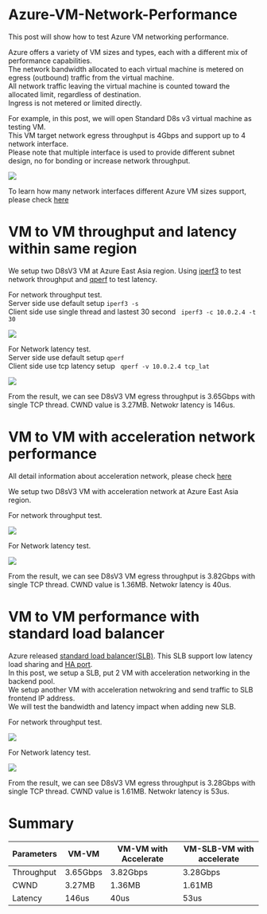 # Azure-VM-Network-Performance
This post will show how to test Azure VM networking performance. <br>

Azure offers a variety of VM sizes and types, each with a different mix of performance capabilities. <br>
The network bandwidth allocated to each virtual machine is metered on egress (outbound) traffic from the virtual machine. <br>
All network traffic leaving the virtual machine is counted toward the allocated limit, regardless of destination. <br>
Ingress is not metered or limited directly. <br>

For example, in this post, we will open Standard D8s v3 virtual machine as testing VM. <br>
This VM target network egress throughput is 4Gbps and support up to 4 network interface. <br>
Please note that multiple interface is used to provide different subnet design, no for bonding or increase network throughput. <br>

![](https://github.com/yinghli/azure-vm-network-performance/blob/master/D8sV3.PNG)

To learn how many network interfaces different Azure VM sizes support, please check [here](https://docs.microsoft.com/en-us/azure/virtual-machines/linux/sizes-general)

# VM to VM throughput and latency within same region

We setup two D8sV3 VM at Azure East Asia region. 
Using [iperf3](https://iperf.fr/) to test network throughput and [qperf](https://www.opsdash.com/blog/network-performance-linux.html) to test latency. <br>

For network throughput test. <br>
Server side use default setup ``` iperf3 -s ``` <br>
Client side use single thread and lastest 30 second ``` iperf3 -c 10.0.2.4 -t 30``` <br>

![](https://github.com/yinghli/azure-vm-network-performance/blob/master/VM-VM%20bw%20without%20Acc.PNG)

For Network latency test. <br>
Server side use default setup ``` qperf ``` <br>
Client side use tcp latency setup ``` qperf -v 10.0.2.4 tcp_lat``` <br>

![](https://github.com/yinghli/azure-vm-network-performance/blob/master/VM-VM%20lat%20without%20Acc.PNG)

From the result, we can see D8sV3 VM egress throughput is 3.65Gbps with single TCP thread. CWND value is 3.27MB. 
Netwokr latency is 146us.

# VM to VM with acceleration network performance 

All detail information about acceleration network, please check [here](https://docs.microsoft.com/en-us/azure/virtual-network/create-vm-accelerated-networking-cli) <br>

We setup two D8sV3 VM with acceleration network at Azure East Asia region. <br>

For network throughput test. <br>

![](https://github.com/yinghli/azure-vm-network-performance/blob/master/VM-VM%20bw%20with%20Acc.PNG)

For Network latency test. <br>

![](https://github.com/yinghli/azure-vm-network-performance/blob/master/VM-VM%20lat%20with%20Acc.PNG)

From the result, we can see D8sV3 VM egress throughput is 3.82Gbps with single TCP thread. CWND value is 1.36MB. 
Netwokr latency is 40us.

# VM to VM performance with standard load balancer

Azure released [standard load balancer(SLB)](https://docs.microsoft.com/en-us/azure/load-balancer/load-balancer-standard-overview). This SLB support low latency load sharing and [HA port](https://docs.microsoft.com/en-us/azure/load-balancer/load-balancer-ha-ports-overview).<br>
In this post, we setup a SLB, put 2 VM with acceleration networking in the backend pool.<br>
We setup another VM with acceleration netwokring and send traffic to SLB frontend IP address. <br>
We will test the bandwidth and latency impact when adding new SLB. 

For network throughput test. <br>

![](https://github.com/yinghli/azure-vm-network-performance/blob/master/VM-SLB%20bw%20with%20Acc.PNG)

For Network latency test. <br>

![](https://github.com/yinghli/azure-vm-network-performance/blob/master/VM-SLB%20lat%20with%20Acc.PNG)

From the result, we can see D8sV3 VM egress throughput is 3.28Gbps with single TCP thread. CWND value is 1.61MB. 
Netwokr latency is 53us.

# Summary

Parameters      | VM-VM     | VM-VM with Accelerate | VM-SLB-VM with accelerate|
----------------| ----------|-----------------------|--------------------------|
Throughput      | 3.65Gbps  | 3.82Gbps              | 3.28Gbps                 |
CWND            | 3.27MB    | 1.36MB                | 1.61MB                   |
Latency         | 146us     | 40us                  | 53us                     |


